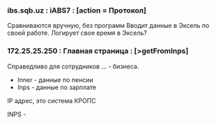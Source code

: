 ### ibs.sqb.uz : iABS7 : \[action = Протокол]
Сравниваются вручную, без программ
Вводит данные в Эксель по своей работе. Логирует свое время в Эксель?

### 172.25.25.250 : Главная страница : \[>getFromInps]
Справедливо для сотрудников ... - бизнеса. 
* Inner - данные по пенсии
* Inps - данные по зарплате

IP адрес, это система КРОПС

INPS - 